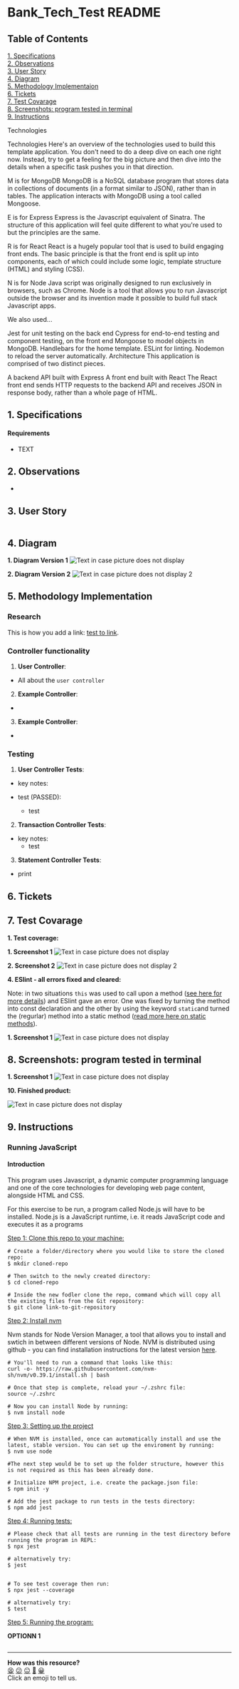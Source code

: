# Bank_Tech_Test README

## Table of Contents

[1. Specifications](#1-specifications)  
[2. Observations](#2-observations)  
[3. User Story](#3-user-story)  
[4. Diagram](#4-diagram)  
[5. Methodology Implementaion](#5-methodology-implementation)  
[6. Tickets](#6-tickets)  
[7. Test Covarage](#7-test-covarage)  
[8. Screenshots: program tested in terminal](#8-screenshots-program-tested-in-terminal)  
[9. Instructions](#9-instructions)   

Technologies

Technologies
Here's an overview of the technologies used to build this template application. You don't need to do a deep dive on each one right now. Instead, try to get a feeling for the big picture and then dive into the details when a specific task pushes you in that direction.

M is for MongoDB
MongoDB is a NoSQL database program that stores data in collections of documents (in a format similar to JSON), rather than in tables. The application interacts with MongoDB using a tool called Mongoose.

E is for Express
Express is the Javascript equivalent of Sinatra. The structure of this application will feel quite different to what you're used to but the principles are the same.

R is for React
React is a hugely popular tool that is used to build engaging front ends. The basic principle is that the front end is split up into components, each of which could include some logic, template structure (HTML) and styling (CSS).

N is for Node
Java script was originally designed to run exclusively in browsers, such as Chrome. Node is a tool that allows you to run Javascript outside the browser and its invention made it possible to build full stack Javascript apps.

We also used...

Jest for unit testing on the back end
Cypress for end-to-end testing and component testing, on the front end
Mongoose to model objects in MongoDB.
Handlebars for the home template.
ESLint for linting.
Nodemon to reload the server automatically.
Architecture
This application is comprised of two distinct pieces.

A backend API built with Express
A front end built with React
The React front end sends HTTP requests to the backend API and receives JSON in response body, rather than a whole page of HTML.



## 1. Specifications


#### Requirements

* TEXT


## 2. Observations

*

## 3. User Story

```

```

## 4. Diagram

**1. Diagram Version 1**
<img src="location/picure_name.png"
alt="Text in case picture does not display">

**2. Diagram Version 2**
<img src="location/picure_name_2.png"
alt="Text in case picture does not display 2">



## 5. Methodology Implementation

### Research

This is how you add a link: [test to link](link).


### Controller functionality

1. **User Controller**: 

* All about the `user controller`

2. **Example Controller**:

* 

3. **Example Controller**:

* 

### Testing

1. **User Controller Tests**:

* key notes:

* test (PASSED):
  * test


2. **Transaction Controller Tests**:

* key notes:
  * test

3. **Statement Controller Tests**:

* print

## 6. Tickets


## 7. Test Covarage

**1. Test coverage:**

**1. Screenshot 1**
<img src="location/picure_name.png"
alt="Text in case picture does not display">

**2. Screenshot 2**
<img src="location/picure_name_2.png"
alt="Text in case picture does not display 2">

**4. ESlint - all errors fixed and cleared:** 

Note: in two situations `this` was used to call upon a method ([see here for more details](https://www.w3schools.com/js/js_function_call.asp)) and ESlint gave an error. One was fixed by turning the method into const declaration and the other by using the keyword `static`and turned the (regurlar) method into a static method ([read more here on static methods](https://javascript.info/static-properties-methods)).

**1. Screenshot 1**
<img src="location/picure_name.png"
alt="Text in case picture does not display">

## 8. Screenshots: program tested in terminal

**1. Screenshot 1**
<img src="location/picure_name.png"
alt="Text in case picture does not display">

**10. Finished product:**

<img src="location/picure_name.png"
alt="Text in case picture does not display">

## 9. Instructions

### Running JavaScript

#### Introduction

This program uses Javascript, a dynamic computer programming language and one of the core technologies for developing web page content, alongside HTML and CSS.

For this exercise to be run, a program called Node.js will have to be installed. Node.js is a JavaScript runtime, i.e. it reads JavaScript code and executes it as a programs

<ins> Step 1: Clone this repo to your machine:

```
# Create a folder/directory where you would like to store the cloned repo: 
$ mkdir cloned-repo

# Then switch to the newly created directory:
$ cd cloned-repo

# Inside the new fodler clone the repo, command which will copy all the existing files from the Git repository:
$ git clone link-to-git-repository

```

<ins> Step 2: Install nvm

Nvm stands for Node Version Manager, a tool that allows you to install and swtich in between different versions of Node.
NVM is distributed using github - you can find installation instructions for the latest version [here](https://github.com/nvm-sh/nvm#installing-and-updating).

```
# You'll need to run a command that looks like this:
curl -o- https://raw.githubusercontent.com/nvm-sh/nvm/v0.39.1/install.sh | bash

# Once that step is complete, reload your ~/.zshrc file:
source ~/.zshrc

# Now you can install Node by running: 
$ nvm install node
```

<ins> Step 3: Setting up the project

```
# When NVM is installed, once can automatically install and use the latest, stable version. You can set up the enviroment by running: 
$ nvm use node

#The next step would be to set up the folder structure, however this is not required as this has been already done. 

# Initialize NPM project, i.e. create the package.json file: 
$ npm init -y

# Add the jest package to run tests in the tests directory:
$ npm add jest

```

<ins> Step 4: Running tests:

```
# Please check that all tests are running in the test directory before running the program in REPL: 
$ npx jest

# alternatively try:
$ jest


# To see test coverage then run: 
$ npx jest --coverage

# alternatively try:
$ test
```

<ins> Step 5: Running the program:

__OPTIONN 1__ 

```

```


<!-- BEGIN GENERATED SECTION DO NOT EDIT -->

---

**How was this resource?**  
[😫](https://airtable.com/shrUJ3t7KLMqVRFKR?prefill_Repository=makersacademy/course&prefill_File=individual_challenges/bank_tech_test.md&prefill_Sentiment=😫) [😕](https://airtable.com/shrUJ3t7KLMqVRFKR?prefill_Repository=makersacademy/course&prefill_File=individual_challenges/bank_tech_test.md&prefill_Sentiment=😕) [😐](https://airtable.com/shrUJ3t7KLMqVRFKR?prefill_Repository=makersacademy/course&prefill_File=individual_challenges/bank_tech_test.md&prefill_Sentiment=😐) [🙂](https://airtable.com/shrUJ3t7KLMqVRFKR?prefill_Repository=makersacademy/course&prefill_File=individual_challenges/bank_tech_test.md&prefill_Sentiment=🙂) [😀](https://airtable.com/shrUJ3t7KLMqVRFKR?prefill_Repository=makersacademy/course&prefill_File=individual_challenges/bank_tech_test.md&prefill_Sentiment=😀)  
Click an emoji to tell us.

<!-- END GENERATED SECTION DO NOT EDIT -->